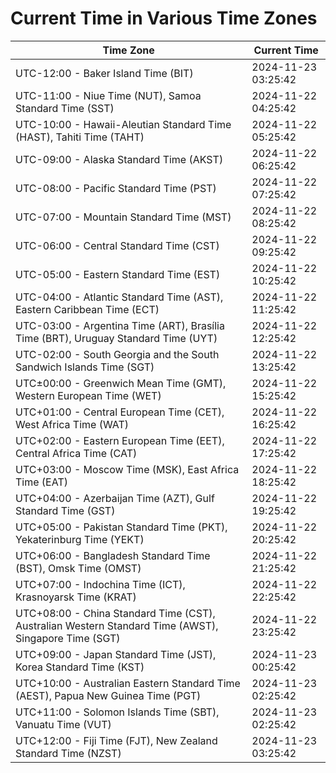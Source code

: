# Current Time in Various Time Zones

| Time Zone | Current Time |
|-----------|--------------|
| UTC-12:00 - Baker Island Time (BIT) | 2024-11-23 03:25:42 |
| UTC-11:00 - Niue Time (NUT), Samoa Standard Time (SST) | 2024-11-22 04:25:42 |
| UTC-10:00 - Hawaii-Aleutian Standard Time (HAST), Tahiti Time (TAHT) | 2024-11-22 05:25:42 |
| UTC-09:00 - Alaska Standard Time (AKST) | 2024-11-22 06:25:42 |
| UTC-08:00 - Pacific Standard Time (PST) | 2024-11-22 07:25:42 |
| UTC-07:00 - Mountain Standard Time (MST) | 2024-11-22 08:25:42 |
| UTC-06:00 - Central Standard Time (CST) | 2024-11-22 09:25:42 |
| UTC-05:00 - Eastern Standard Time (EST) | 2024-11-22 10:25:42 |
| UTC-04:00 - Atlantic Standard Time (AST), Eastern Caribbean Time (ECT) | 2024-11-22 11:25:42 |
| UTC-03:00 - Argentina Time (ART), Brasília Time (BRT), Uruguay Standard Time (UYT) | 2024-11-22 12:25:42 |
| UTC-02:00 - South Georgia and the South Sandwich Islands Time (SGT) | 2024-11-22 13:25:42 |
| UTC±00:00 - Greenwich Mean Time (GMT), Western European Time (WET) | 2024-11-22 15:25:42 |
| UTC+01:00 - Central European Time (CET), West Africa Time (WAT) | 2024-11-22 16:25:42 |
| UTC+02:00 - Eastern European Time (EET), Central Africa Time (CAT) | 2024-11-22 17:25:42 |
| UTC+03:00 - Moscow Time (MSK), East Africa Time (EAT) | 2024-11-22 18:25:42 |
| UTC+04:00 - Azerbaijan Time (AZT), Gulf Standard Time (GST) | 2024-11-22 19:25:42 |
| UTC+05:00 - Pakistan Standard Time (PKT), Yekaterinburg Time (YEKT) | 2024-11-22 20:25:42 |
| UTC+06:00 - Bangladesh Standard Time (BST), Omsk Time (OMST) | 2024-11-22 21:25:42 |
| UTC+07:00 - Indochina Time (ICT), Krasnoyarsk Time (KRAT) | 2024-11-22 22:25:42 |
| UTC+08:00 - China Standard Time (CST), Australian Western Standard Time (AWST), Singapore Time (SGT) | 2024-11-22 23:25:42 |
| UTC+09:00 - Japan Standard Time (JST), Korea Standard Time (KST) | 2024-11-23 00:25:42 |
| UTC+10:00 - Australian Eastern Standard Time (AEST), Papua New Guinea Time (PGT) | 2024-11-23 02:25:42 |
| UTC+11:00 - Solomon Islands Time (SBT), Vanuatu Time (VUT) | 2024-11-23 02:25:42 |
| UTC+12:00 - Fiji Time (FJT), New Zealand Standard Time (NZST) | 2024-11-23 03:25:42 |
